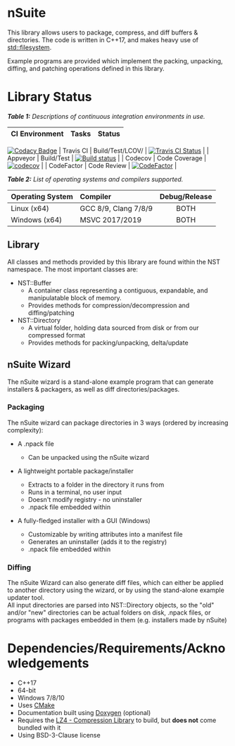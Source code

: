 # nSuite

This library allows users to package, compress, and diff buffers & directories. 
The code is written in C++17, and makes heavy use of [std::filesystem](https://en.cppreference.com/w/cpp/header/filesystem).

Example programs are provided which implement the packing, unpacking, diffing, and patching operations defined in this library.

# Library Status

***Table 1:** Descriptions of continuous integration environments in use.*  

| CI Environment   | Tasks            | Status |
|------------------|------------------|-------:|
[![Codacy Badge](https://api.codacy.com/project/badge/Grade/1b9b3011ae554a81b33853cd4f7f40f6)](https://app.codacy.com/manual/Yattabyte/nSuite?utm_source=github.com&utm_medium=referral&utm_content=Yattabyte/nSuite&utm_campaign=Badge_Grade_Settings)
| Travis CI        | Build/Test/LCOV/ | [![Travis CI Status](https://travis-ci.com/Yattabyte/nSuite.svg?branch=beta)](https://travis-ci.com/Yattabyte/nSuite) |
| Appveyor         | Build/Test       | [![Build status](https://ci.appveyor.com/api/projects/status/7gheavgnj8cooyxx/branch/beta?svg=true)](https://ci.appveyor.com/project/Yattabyte/nsuite/branch/beta) |
| Codecov          | Code Coverage    | [![codecov](https://codecov.io/gh/Yattabyte/nSuite/branch/beta/graph/badge.svg)](https://codecov.io/gh/Yattabyte/nSuite) |
| CodeFactor       | Code Review      | [![CodeFactor](https://www.codefactor.io/repository/github/yattabyte/nsuite/badge)](https://www.codefactor.io/repository/github/yattabyte/nsuite) |


***Table 2:** List of operating systems and compilers supported.*  

| Operating System | Compiler             | Debug/Release |
|------------------|:---------------------|:-------------:|
| Linux (x64)      | GCC 8/9, Clang 7/8/9 |      BOTH     |
| Windows (x64)    | MSVC 2017/2019       |      BOTH     |


## Library
All classes and methods provided by this library are found within the NST namespace. The most important classes are:
  - NST::Buffer
    - A container class representing a contiguous, expandable, and manipulatable block of memory.
	- Provides methods for compression/decompression and diffing/patching
  - NST::Directory
    - A virtual folder, holding data sourced from disk or from our compressed format
	- Provides methods for packing/unpacking, delta/update


## nSuite Wizard
The nSuite wizard is a stand-alone example program that can generate installers & packagers, as well as diff directories/packages.


### Packaging
The nSuite wizard can package directories in 3 ways (ordered by increasing complexity):
- A .npack file
  - Can be unpacked using the nSuite wizard

- A lightweight portable package/installer
  - Extracts to a folder in the directory it runs from
  - Runs in a terminal, no user input
  - Doesn't modify registry - no uninstaller
  - .npack file embedded within

- A fully-fledged installer with a GUI (Windows)
  - Customizable by writing attributes into a manifest file
  - Generates an uninstaller (adds it to the registry)
  - .npack file embedded within
  

### Diffing
The nSuite Wizard can also generate diff files, which can either be applied to another directory using the wizard, or by using the stand-alone example updater tool.  
All input directories are parsed into NST::Directory objects, so the "old" and/or "new" directories can be actual folders on disk, .npack files, or programs with packages embedded in them (e.g. installers made by nSuite)


# Dependencies/Requirements/Acknowledgements
 - C++17
 - 64-bit
 - Windows 7/8/10
 - Uses [CMake](https://cmake.org/)
 - Documentation built using [Doxygen](http://www.doxygen.nl/index.html) (optional)
 - Requires the [LZ4 - Compression Library](https://github.com/lz4/lz4) to build, but **does not** come bundled with it
 - Using BSD-3-Clause license
